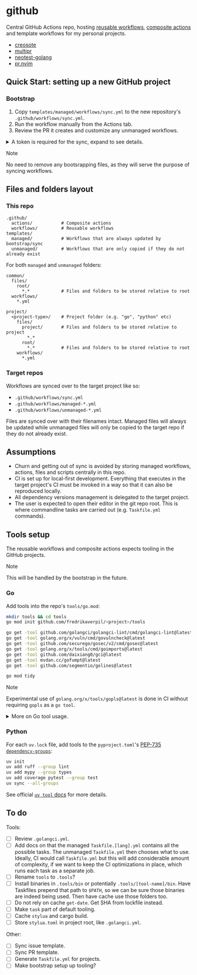 # github

Central GitHub Actions repo, hosting
[reusable workflows](https://docs.github.com/en/actions/sharing-automations/reusing-workflows),
[composite actions](https://docs.github.com/en/actions/sharing-automations/creating-actions/creating-a-composite-action)
and template workflows for my personal projects.

- [creosote](https://github.com/fredrikaverpil/creosote)
- [multipr](https://github.com/fredrikaverpil/multipr)
- [neotest-golang](https://github.com/fredrikaverpil/neotest-golang)
- [pr.nvim](https://github.com/fredrikaverpil/pr.nvim)

## Quick Start: setting up a new GitHub project

### Bootstrap

1. Copy `templates/managed/workflows/sync.yml` to the new repository's
   `.github/workflows/sync.yml`.
1. Run the workflow manually from the Actions tab.
1. Review the PR it creates and customize any unmanaged workflows.

<details>
<summary>A token is required for the sync, expand to see details.</summary>

1. Create a Personal Access Token (PAT) with required permissions:

- Go to GitHub → Settings → Developer settings → Personal access tokens.
- Create a fine-grained token with:
  - "Contents: Read and write" (for commits and releases)
  - "Pull requests: Read and write" (for sync PRs, release PRs)
  - "Metadata: Read-only" (required)
  - "Workflows: Read and write" (for syncing of workflows)
- Set the repository access to include the desired repositories.

1. Add the token, to the GitHub project, as a repository secret to both Actions
   and Dependabot:

   - Go to your repository → Settings → Secrets and variables → Actions.
   - Create a new secret named `SYNC_TOKEN` with your token value.
   - Go to your repository → Settings → Secrets and variables → Dependabot.
   - Create a new secret named `SYNC_TOKEN` with your token value.

</details>

> [!NOTE]
>
> No need to remove any bootsrapping files, as they will serve the purpose of
> syncing workflows.

## Files and folders layout

### This repo

```text
.github/
  actions/           # Composite actions
  workflows/         # Reusable workflows
templates/
  managed/           # Workflows that are always updated by bootstrap/sync
  unmanaged/         # Workflows that are only copied if they do not already exist
```

For both `managed` and `unmanaged` folders:

```text
common/
  files/
    root/
      *.*            # Files and folders to be stored relative to root
  workflows/
    *.yml

project/
  <project-type>/    # Project folder (e.g. "go", "python" etc)
    files/
      project/       # Files and folders to be stored relative to project
        *.*
      root/
        *.*          # Files and folders to be stored relative to root
    workflows/
      *.yml
```

### Target repos

Workflows are synced over to the target project like so:

- `.github/workflows/sync.yml`
- `.github/workflows/managed-*.yml`
- `.github/workflows/unmanaged-*.yml`

Files are synced over with their filenames intact. Managed files will always be
updated while unmanaged files will only be copied to the target repo if they do
not already exist.

## Assumptions

- Churn and getting out of sync is avoided by storing managed workflows,
  actions, files and scripts centrally in this repo.
- CI is set up for local-first development. Everything that executes in the
  target project's CI must be invoked in a way so that it can also be reproduced
  locally.
- All dependency versions management is delegated to the target project.
- The user is expected to open their editor in the git repo root. This is where
  commandline tasks are carried out (e.g. `Taskfile.yml` commands).

## Tools setup

The reusable workflows and composite actions expects tooling in the GitHub
projects.

> [!NOTE]
>
> This will be handled by the bootstrap in the future.

### Go

Add tools into the repo's `tools/go.mod`:

```sh
mkdir tools && cd tools
go mod init github.com/fredrikaverpil/<project>/tools

go get -tool github.com/golangci/golangci-lint/cmd/golangci-lint@latest
go get -tool golang.org/x/vuln/cmd/govulncheck@latest
go get -tool github.com/securego/gosec/v2/cmd/gosec@latest
go get -tool golang.org/x/tools/cmd/goimports@latest
go get -tool github.com/daixiang0/gci@latest
go get -tool mvdan.cc/gofumpt@latest
go get -tool github.com/segmentio/golines@latest

go mod tidy
```

> [!NOTE]
>
> Experimental use of `golang.org/x/tools/gopls@latest` is done in CI without
> requiring `gopls` as a `go tool`.

<details>
<summary>More on Go tool usage.</summary>

```sh
# Initialize a go.tool.mod modfile
$ go mod init -modfile=go.tool.mod example.com

# Add a tool to the module
$ go get -tool -modfile=go.tool.mod golang.org/x/vuln/cmd/govulncheck

# Run the tool from the command line
$ go tool -modfile=go.tool.mod govulncheck

# List all tools added to the module
$ go list -modfile=go.tool.mod tool

# Install all tools into ~/go/bin
$ go install -modfile=go.tool.mod tool

# Verify the integrity of the tool dependencies
$ go mod verify -modfile=go.tool.mod

# Upgrade or downgrade a tool to a specific version
$ go get -tool -modfile=go.tool.mod golang.org/x/vuln/cmd/govulncheck@v1.1.2

# Upgrade all tools to their latest version
$ go get -modfile=go.tool.mod tool

# Remove a tool from the module
$ go get -tool -modfile=go.tool.mod golang.org/x/vuln/cmd/govulncheck@none
```

</details>

### Python

For each `uv.lock` file, add tools to the `pyproject.toml`'s
[PEP-735 `dependency-groups`](https://peps.python.org/pep-0735/):

```sh
uv init
uv add ruff --group lint
uv add mypy --group types
uv add coverage pytest --group test
uv sync --all-groups
```

See official [`uv tool` docs](https://docs.astral.sh/uv/concepts/tools/) for
more details.

## To do

Tools:

- [ ] Review `.golangci.yml`.
- [ ] Add docs on that the managed `Taskfile.[lang].yml` contains all the
      possible tasks. The unmanaged `Taskfile.yml` then chooses what to use.
      Ideally, CI would call `Taskfile.yml` but this will add considerable
      amount of complexity, if we want to keep the CI optimizations in place,
      which runs each task as a separate job.
- [ ] Rename `tools` to `.tools`?
- [ ] Install binaries in `.tools/bin` or potentially `.tools/[tool-name]/bin`.
      Have Taskfiles prepend that path to `$PATH`, so we can be sure those
      binaries are indeed being used. Then have cache use those folders too.
- [ ] Do not rely on cache `get-date`. Get SHA from lockfile instead.
- [ ] Make `task` part of default tooling.
- [ ] Cache `stylua` and cargo build.
- [ ] Store `stylua.toml` in project root, like `.golangci.yml`.

Other:

- [ ] Sync issue template.
- [ ] Sync PR template.
- [ ] Generate `Taskfile.yml` for projects.
- [ ] Make bootstrap setup up tooling?
